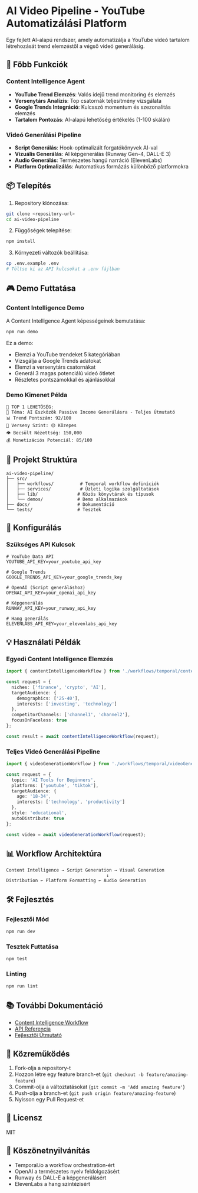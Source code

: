 ﻿# AI Video Pipeline - YouTube Automatizálási Platform

Egy fejlett AI-alapú rendszer, amely automatizálja a YouTube videó tartalom létrehozását trend elemzéstől a végső videó generálásig.

## 🚀 Főbb Funkciók

### Content Intelligence Agent
- **YouTube Trend Elemzés**: Valós idejű trend monitoring és elemzés
- **Versenytárs Analízis**: Top csatornák teljesítmény vizsgálata
- **Google Trends Integráció**: Kulcsszó momentum és szezonalitás elemzés
- **Tartalom Pontozás**: AI-alapú lehetőség értékelés (1-100 skálán)

### Videó Generálási Pipeline
- **Script Generálás**: Hook-optimalizált forgatókönyvek AI-val
- **Vizuális Generálás**: AI képgenerálás (Runway Gen-4, DALL-E 3)
- **Audio Generálás**: Természetes hangú narráció (ElevenLabs)
- **Platform Optimalizálás**: Automatikus formázás különböző platformokra

## 📦 Telepítés

1. Repository klónozása:
```bash
git clone <repository-url>
cd ai-video-pipeline
```

2. Függőségek telepítése:
```bash
npm install
```

3. Környezeti változók beállítása:
```bash
cp .env.example .env
# Töltse ki az API kulcsokat a .env fájlban
```

## 🎮 Demo Futtatása

### Content Intelligence Demo

A Content Intelligence Agent képességeinek bemutatása:

```bash
npm run demo
```

Ez a demo:
- Elemzi a YouTube trendeket 5 kategóriában
- Vizsgálja a Google Trends adatokat
- Elemzi a versenytárs csatornákat
- Generál 3 magas potenciálú videó ötletet
- Részletes pontszámokkal és ajánlásokkal

### Demo Kimenet Példa

```
🎯 TOP 1 LEHETŐSÉG:
📌 Téma: AI Eszközök Passive Income Generálásra - Teljes Útmutató
📊 Trend Pontszám: 92/100
🏁 Verseny Szint: 🟡 Közepes
👁️ Becsült Nézettség: 150,000
💰 Monetizációs Potenciál: 85/100
```

## 📁 Projekt Struktúra

```
ai-video-pipeline/
├── src/
│   ├── workflows/          # Temporal workflow definíciók
│   ├── services/           # Üzleti logika szolgáltatások
│   ├── lib/               # Közös könyvtárak és típusok
│   └── demos/             # Demo alkalmazások
├── docs/                  # Dokumentáció
└── tests/                 # Tesztek
```

## 🔧 Konfigurálás

### Szükséges API Kulcsok

```env
# YouTube Data API
YOUTUBE_API_KEY=your_youtube_api_key

# Google Trends
GOOGLE_TRENDS_API_KEY=your_google_trends_key

# OpenAI (Script generáláshoz)
OPENAI_API_KEY=your_openai_api_key

# Képgenerálás
RUNWAY_API_KEY=your_runway_api_key

# Hang generálás
ELEVENLABS_API_KEY=your_elevenlabs_api_key
```

## 💡 Használati Példák

### Egyedi Content Intelligence Elemzés

```typescript
import { contentIntelligenceWorkflow } from './workflows/temporal/contentIntelligence';

const request = {
  niches: ['finance', 'crypto', 'AI'],
  targetAudience: {
    demographics: ['25-40'],
    interests: ['investing', 'technology']
  },
  competitorChannels: ['channel1', 'channel2'],
  focusOnFaceless: true
};

const result = await contentIntelligenceWorkflow(request);
```

### Teljes Videó Generálási Pipeline

```typescript
import { videoGenerationWorkflow } from './workflows/temporal/videoGeneration';

const request = {
  topic: 'AI Tools for Beginners',
  platforms: ['youtube', 'tiktok'],
  targetAudience: {
    age: '18-34',
    interests: ['technology', 'productivity']
  },
  style: 'educational',
  autoDistribute: true
};

const video = await videoGenerationWorkflow(request);
```

## 📊 Workflow Architektúra

```
Content Intelligence → Script Generation → Visual Generation
                                      ↓
Distribution ← Platform Formatting ← Audio Generation
```

## 🛠️ Fejlesztés

### Fejlesztői Mód

```bash
npm run dev
```

### Tesztek Futtatása

```bash
npm test
```

### Linting

```bash
npm run lint
```

## 📚 További Dokumentáció

- [Content Intelligence Workflow](docs/CONTENT_INTELLIGENCE_WORKFLOW.md)
- [API Referencia](docs/API_REFERENCE.md)
- [Fejlesztői Útmutató](docs/DEVELOPER_GUIDE.md)

## 🤝 Közreműködés

1. Fork-olja a repository-t
2. Hozzon létre egy feature branch-et (`git checkout -b feature/amazing-feature`)
3. Commit-olja a változtatásokat (`git commit -m 'Add amazing feature'`)
4. Push-olja a branch-et (`git push origin feature/amazing-feature`)
5. Nyisson egy Pull Request-et

## 📄 Licensz

MIT

## 🙏 Köszönetnyilvánítás

- Temporal.io a workflow orchestration-ért
- OpenAI a természetes nyelv feldolgozásért
- Runway és DALL-E a képgenerálásért
- ElevenLabs a hang szintézisért
